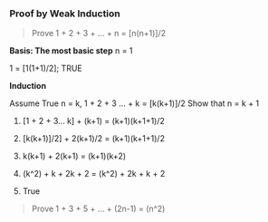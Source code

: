 ### Proof by Weak Induction

> Prove 1 + 2 + 3 + ... + n = [n(n+1)]/2

**Basis: The most basic step** 
n = 1

1 = [1(1+1)/2]; TRUE

**Induction**

Assume True n = k, 1 + 2 + 3 ... + k = [k(k+1)]/2
Show that n = k + 1

1. [1 + 2 + 3... k] + (k+1) = (k+1)(k+1+1)/2<br />
       
2. [k(k+1)]/2] + 2(k+1)/2 = (k+1)(k+1+1)/2<br />
       
3. k(k+1) + 2(k+1) = (k+1)(k+2)<br />
       
4. (k^2) + k + 2k + 2 = (k^2) + 2k + k + 2<br />

5. True

> Prove 1 + 3 + 5 + ... + (2n-1) = (n^2)

